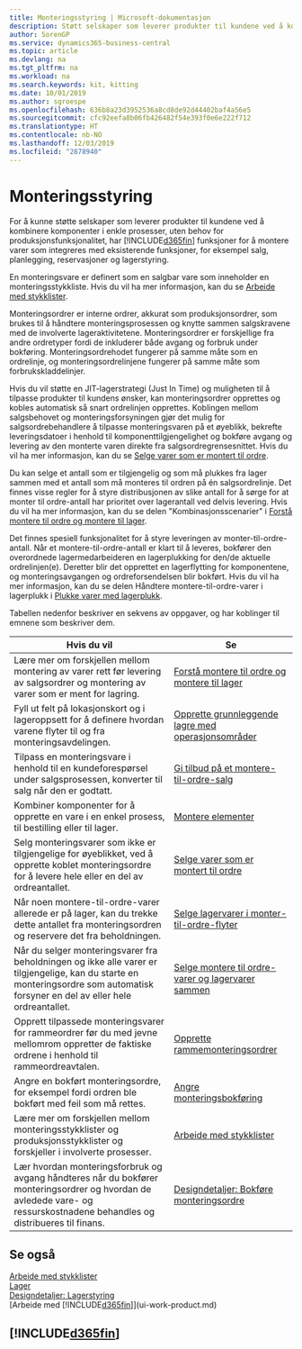 ```yaml
---
title: Monteringsstyring | Microsoft-dokumentasjon
description: Støtt selskaper som leverer produkter til kundene ved å kombinere komponenter i enkle prosesser, uten behov for produksjonsfunksjonalitet, men med funksjoner for å montere varer som integreres med eksisterende funksjoner, for eksempel salg, planlegging, reservasjoner og lagerstyring.
author: SorenGP
ms.service: dynamics365-business-central
ms.topic: article
ms.devlang: na
ms.tgt_pltfrm: na
ms.workload: na
ms.search.keywords: kit, kitting
ms.date: 10/01/2019
ms.author: sgroespe
ms.openlocfilehash: 636b8a23d3952536a8cd8de92d44402baf4a56e5
ms.sourcegitcommit: cfc92eefa8b06fb426482f54e393f0e6e222f712
ms.translationtype: HT
ms.contentlocale: nb-NO
ms.lasthandoff: 12/03/2019
ms.locfileid: "2878940"
---
```

# <a name="assembly-management"></a>Monteringsstyring
For å kunne støtte selskaper som leverer produkter til kundene ved å kombinere komponenter i enkle prosesser, uten behov for produksjonsfunksjonalitet, har [!INCLUDE[d365fin](includes/d365fin_md.md)] funksjoner for å montere varer som integreres med eksisterende funksjoner, for eksempel salg, planlegging, reservasjoner og lagerstyring.  

 En monteringsvare er definert som en salgbar vare som inneholder en monteringsstykkliste. Hvis du vil ha mer informasjon, kan du se [Arbeide med stykklister](inventory-how-work-BOMs.md).

 Monteringsordrer er interne ordrer, akkurat som produksjonsordrer, som brukes til å håndtere monteringsprosessen og knytte sammen salgskravene med de involverte lageraktivitetene. Monteringsordrer er forskjellige fra andre ordretyper fordi de inkluderer både avgang og forbruk under bokføring. Monteringsordrehodet fungerer på samme måte som en ordrelinje, og monteringsordrelinjene fungerer på samme måte som forbrukskladdelinjer.  

 Hvis du vil støtte en JIT-lagerstrategi (Just In Time) og muligheten til å tilpasse produkter til kundens ønsker, kan monteringsordrer opprettes og kobles automatisk så snart ordrelinjen opprettes. Koblingen mellom salgsbehovet og monteringsforsyningen gjør det mulig for salgsordrebehandlere å tilpasse monteringsvaren på et øyeblikk, bekrefte leveringsdatoer i henhold til komponenttilgjengelighet og bokføre avgang og levering av den monterte varen direkte fra salgsordregrensesnittet. Hvis du vil ha mer informasjon, kan du se [Selge varer som er montert til ordre](assembly-how-to-sell-items-assembled-to-order.md).  

 Du kan selge et antall som er tilgjengelig og som må plukkes fra lager sammen med et antall som må monteres til ordren på én salgsordrelinje. Det finnes visse regler for å styre distribusjonen av slike antall for å sørge for at monter til ordre-antall har prioritet over lagerantall ved delvis levering. Hvis du vil ha mer informasjon, kan du se delen "Kombinasjonsscenarier" i [Forstå montere til ordre og montere til lager](assembly-assemble-to-order-or-assemble-to-stock.md).  

 Det finnes spesiell funksjonalitet for å styre leveringen av monter-til-ordre-antall. Når et montere-til-ordre-antall er klart til å leveres, bokfører den overordnede lagermedarbeideren en lagerplukking for den/de aktuelle ordrelinjen(e). Deretter blir det opprettet en lagerflytting for komponentene, og monteringsavgangen og ordreforsendelsen blir bokført. Hvis du vil ha mer informasjon, kan du se delen Håndtere montere-til-ordre-varer i lagerplukk i [Plukke varer med lagerplukk](warehouse-how-to-pick-items-with-inventory-picks.md).

Tabellen nedenfor beskriver en sekvens av oppgaver, og har koblinger til emnene som beskriver dem.   

|**Hvis du vil**|**Se**|  
|------------|-------------|  
|Lære mer om forskjellen mellom montering av varer rett før levering av salgsordrer og montering av varer som er ment for lagring.|[Forstå montere til ordre og montere til lager](assembly-assemble-to-order-or-assemble-to-stock.md)|
|Fyll ut felt på lokasjonskort og i lageroppsett for å definere hvordan varene flyter til og fra monteringsavdelingen.|[Opprette grunnleggende lagre med operasjonsområder](warehouse-how-to-set-up-basic-warehouses-with-operations-areas.md)|
|Tilpass en monteringsvare i henhold til en kundeforespørsel under salgsprosessen, konverter til salg når den er godtatt.|[Gi tilbud på et montere-til-ordre-salg](assembly-how-to-quote-an-assemble-to-order-sale.md)|
|Kombiner komponenter for å opprette en vare i en enkel prosess, til bestilling eller til lager.|[Montere elementer](assembly-how-to-assemble-items.md)|  
|Selg monteringsvarer som ikke er tilgjengelige for øyeblikket, ved å opprette koblet monteringsordre for å levere hele eller en del av ordreantallet.|[Selge varer som er montert til ordre](assembly-how-to-sell-items-assembled-to-order.md)|
|Når noen montere-til-ordre-varer allerede er på lager, kan du trekke dette antallet fra monteringsordren og reservere det fra beholdningen.|[Selge lagervarer i monter-til-ordre-flyter](assembly-how-to-sell-inventory-items-in-assemble-to-order-flows.md)|  
|Når du selger monteringsvarer fra beholdningen og ikke alle varer er tilgjengelige, kan du starte en monteringsordre som automatisk forsyner en del av eller hele ordreantallet.|[Selge montere til ordre-varer og lagervarer sammen](assembly-how-to-sell-assemble-to-order-items-and-inventory-items-together.md)|
|Opprett tilpassede monteringsvarer for rammeordrer før du med jevne mellomrom oppretter de faktiske ordrene i henhold til rammeordreavtalen.|[Opprette rammemonteringsordrer](assembly-how-to-create-blanket-assembly-orders.md)|
|Angre en bokført monteringsordre, for eksempel fordi ordren ble bokført med feil som må rettes.|[Angre monteringsbokføring](assembly-how-to-undo-assembly-posting.md)|
|Lære mer om forskjellen mellom monteringsstykklister og produksjonsstykklister og forskjeller i involverte prosesser.|[Arbeide med stykklister](inventory-how-work-BOMs.md)|
|Lær hvordan monteringsforbruk og avgang håndteres når du bokfører monteringsordrer og hvordan de avledede vare- og ressurskostnadene behandles og distribueres til finans.|[Designdetaljer: Bokføre monteringsordre](design-details-assembly-order-posting.md)|  

## <a name="see-also"></a>Se også  
[Arbeide med stykklister](inventory-how-work-BOMs.md)  
[Lager](inventory-manage-inventory.md)  
[Designdetaljer: Lagerstyring](design-details-warehouse-management.md)  
[Arbeide med [!INCLUDE[d365fin](includes/d365fin_md.md)]](ui-work-product.md)

## [!INCLUDE[d365fin](includes/free_trial_md.md)]  
